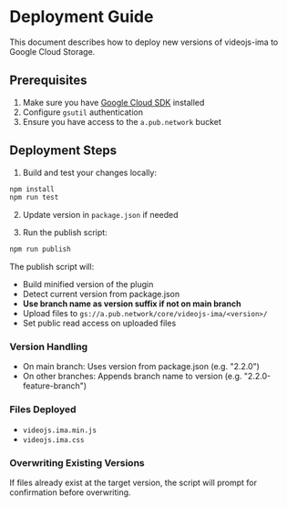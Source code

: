 # Deployment Guide

This document describes how to deploy new versions of videojs-ima to Google Cloud Storage.

## Prerequisites

1. Make sure you have [Google Cloud SDK](https://cloud.google.com/sdk/docs/install) installed
2. Configure `gsutil` authentication
3. Ensure you have access to the `a.pub.network` bucket

## Deployment Steps

1. Build and test your changes locally:
```bash
npm install
npm run test
```

2. Update version in `package.json` if needed

3. Run the publish script:
```bash
npm run publish
```

The publish script will:
- Build minified version of the plugin
- Detect current version from package.json
- **Use branch name as version suffix if not on main branch**
- Upload files to `gs://a.pub.network/core/videojs-ima/<version>/`
- Set public read access on uploaded files

### Version Handling

- On main branch: Uses version from package.json (e.g. "2.2.0")
- On other branches: Appends branch name to version (e.g. "2.2.0-feature-branch")

### Files Deployed

- `videojs.ima.min.js`
- `videojs.ima.css`

### Overwriting Existing Versions

If files already exist at the target version, the script will prompt for confirmation before overwriting.
